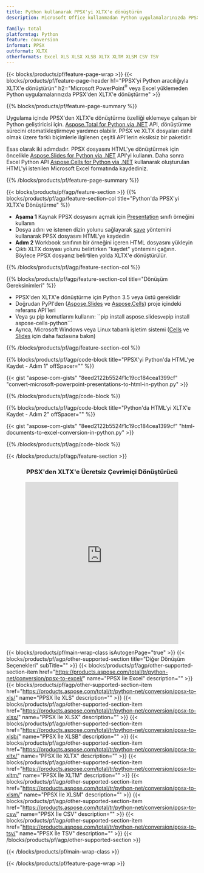 ```yaml
---
title: Python kullanarak PPSX'yi XLTX'e dönüştürün
description: Microsoft Office kullanmadan Python uygulamalarınızda PPSX'den XLTX'e dönüştürme 

family: total
platformtag: Python
feature: conversion
informat: PPSX
outformat: XLTX
otherformats: Excel XLS XLSX XLSB XLTX XLTM XLSM CSV TSV
---
```

{{< blocks/products/pf/feature-page-wrap >}}
{{< blocks/products/pf/feature-page-header h1="PPSX'yi Python aracılığıyla XLTX'e dönüştürün" h2="Microsoft PowerPoint<sup>&reg;</sup> veya Excel yüklemeden Python uygulamalarınızda PPSX'den XLTX'e dönüştürme" >}}

{{% blocks/products/pf/feature-page-summary %}}

Uygulama içinde PPSX'den XLTX'e dönüştürme özelliği eklemeye çalışan bir Python geliştiricisi için. [Aspose.Total for Python via .NET](https://products.aspose.com/total/python-net/) API, dönüştürme sürecini otomatikleştirmeye yardımcı olabilir. PPSX ve XLTX dosyaları dahil olmak üzere farklı biçimlerle ilgilenen çeşitli API'lerin eksiksiz bir paketidir.

Esas olarak iki adımdadır. PPSX dosyasını HTML'ye dönüştürmek için öncelikle [Aspose.Slides for Python via .NET](https://products.aspose.com/slides/python-net/) API'yi kullanın. Daha sonra Excel Python API [Aspose.Cells for Python via .NET](https://products.aspose.com/cells/python-net/) kullanarak oluşturulan HTML'yi istenilen Microsoft Excel formatında kaydediniz. 

{{% /blocks/products/pf/feature-page-summary %}}

{{< blocks/products/pf/agp/feature-section >}}
{{% blocks/products/pf/agp/feature-section-col title="Python'da PPSX'yi XLTX'e Dönüştürme" %}}
- **Aşama 1** Kaynak PPSX dosyasını açmak için [Presentation](https://reference.aspose.com/slides/python-net/aspose.slides/presentation/) sınıfı örneğini kullanın 
- Dosya adını ve istenen dizin yolunu sağlayarak [save](https://reference.aspose.com/slides/python-net/aspose.slides/presentation/) yöntemini kullanarak PPSX dosyasını HTML'ye kaydedin
-  **Adım 2** Workbook sınıfının bir örneğini içeren HTML dosyasını yükleyin
-  Çıktı XLTX dosyası yolunu belirtirken "kaydet" yöntemini çağırın. Böylece PPSX dosyanız belirtilen yolda XLTX'e dönüştürülür.

{{% /blocks/products/pf/agp/feature-section-col %}}

{{% blocks/products/pf/agp/feature-section-col title="Dönüşüm Gereksinimleri" %}}

- PPSX'den XLTX'e dönüştürme için Python 3.5 veya üstü gereklidir
- Doğrudan PyPI'den ([Aspose.Slides](https://pypi.org/project/Aspose.Slides/) ve [Aspose.Cells](https://pypi.org/project/aspose-cells-python/)) proje içindeki referans API'leri
-  Veya şu pip komutlarını kullanın: ``pip install aspose.slides``` ve ```pip install aspose-cells-python```
-  Ayrıca, Microsoft Windows veya Linux tabanlı işletim sistemi ([Cells](https://docs.aspose.com/cells/python-net/getting-started/#installation) ve [Slides](https://docs.aspose.com/slides/python-net/system-requirements/) için daha fazlasına bakın)
 

{{% /blocks/products/pf/agp/feature-section-col %}}

{{% blocks/products/pf/agp/code-block title="PPSX'yi Python'da HTML'ye Kaydet - Adım 1" offSpacer="" %}}

{{< gist "aspose-com-gists" "8eed2122b5524f1c19cc184cea1399cf" "convert-microsoft-powerpoint-presentations-to-html-in-python.py" >}}

{{% /blocks/products/pf/agp/code-block %}}

{{% blocks/products/pf/agp/code-block title="Python'da HTML'yi XLTX'e Kaydet - Adım 2" offSpacer="" %}}

{{< gist "aspose-com-gists" "8eed2122b5524f1c19cc184cea1399cf" "html-documents-to-excel-conversion-in-python.py" >}}

{{% /blocks/products/pf/agp/code-block %}}

{{< /blocks/products/pf/agp/feature-section >}}
<div class="container-fluid agp-content bg-white aboutfile box-1 vh100 section nopbtm">
<div class=container>
<div class=row>
<div class="demobox tc col-md-12 padding-0" align="center">

<h3>PPSX'den XLTX'e Ücretsiz Çevrimiçi Dönüştürücü</h3>

<iframe style="border: none; height: 426px;" scrolling="no" src="https://total-conversion-app-65z5r2lp.qa.k8s.dynabic.com/?to=xltx&from=ppsx" id="child-iframe" width="80%"></iframe>

</div></div>
</div></div>

{{< blocks/products/pf/main-wrap-class isAutogenPage="true" >}}
{{< blocks/products/pf/agp/other-supported-section title="Diğer Dönüşüm Seçenekleri" subTitle="" >}}
{{< blocks/products/pf/agp/other-supported-section-item href="https://products.aspose.com/total/tr/python-net/conversion/ppsx-to-excel/" name="PPSX İle Excel" description="" >}}
{{< blocks/products/pf/agp/other-supported-section-item href="https://products.aspose.com/total/tr/python-net/conversion/ppsx-to-xls/" name="PPSX İle XLS" description="" >}}
{{< blocks/products/pf/agp/other-supported-section-item href="https://products.aspose.com/total/tr/python-net/conversion/ppsx-to-xlsx/" name="PPSX İle XLSX" description="" >}}
{{< blocks/products/pf/agp/other-supported-section-item href="https://products.aspose.com/total/tr/python-net/conversion/ppsx-to-xlsb/" name="PPSX İle XLSB" description="" >}}
{{< blocks/products/pf/agp/other-supported-section-item href="https://products.aspose.com/total/tr/python-net/conversion/ppsx-to-xltx/" name="PPSX İle XLTX" description="" >}}
{{< blocks/products/pf/agp/other-supported-section-item href="https://products.aspose.com/total/tr/python-net/conversion/ppsx-to-xltm/" name="PPSX İle XLTM" description="" >}}
{{< blocks/products/pf/agp/other-supported-section-item href="https://products.aspose.com/total/tr/python-net/conversion/ppsx-to-xlsm/" name="PPSX İle XLSM" description="" >}}
{{< blocks/products/pf/agp/other-supported-section-item href="https://products.aspose.com/total/tr/python-net/conversion/ppsx-to-csv/" name="PPSX İle CSV" description="" >}}
{{< blocks/products/pf/agp/other-supported-section-item href="https://products.aspose.com/total/tr/python-net/conversion/ppsx-to-tsv/" name="PPSX İle TSV" description="" >}}
{{< /blocks/products/pf/agp/other-supported-section >}}


      
{{< /blocks/products/pf/main-wrap-class >}}

{{< /blocks/products/pf/feature-page-wrap >}}